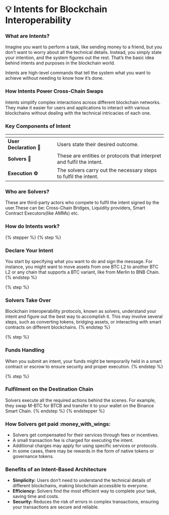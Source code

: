# 💡 Intents for Blockchain Interoperability

### What are Intents?

Imagine you want to perform a task, like sending money to a friend, but you don’t want to worry about all the technical details. Instead, you simply state your intention, and the system figures out the rest. That’s the basic idea behind intents and purposes in the blockchain world.

Intents are high-level commands that tell the system what you want to achieve without needing to know how it’s done.

### How Intents Power Cross-Chain Swaps

Intents simplify complex interactions across different blockchain networks. They make it easier for users and applications to interact with various blockchains without dealing with the technical intricacies of each one.

### Key Components of Intent

<table data-view="cards"><thead><tr><th></th><th></th><th></th></tr></thead><tbody><tr><td><strong>User Declaration 💬</strong></td><td></td><td>Users state their desired outcome.</td></tr><tr><td><strong>Solvers 🤖</strong></td><td></td><td>These are entities or protocols that interpret and fulfil the intent.</td></tr><tr><td><strong>Execution ⚙️</strong></td><td></td><td>The solvers carry out the necessary steps to fulfil the intent.</td></tr></tbody></table>

### Who are Solvers?

These are third-party actors who compete to fulfil the intent signed by the user.These can be: Cross-Chain Bridges, Liquidity providers, Smart Contract Executors(like AMMs) etc.

### How do Intents work?

{% stepper %}
{% step %}
### Declare Your Intent

You start by specifying what you want to do and sign the message. For instance, you might want to move assets from one BTC L2 to another BTC L2 or any chain that supports a BTC variant, like from Merlin to BNB Chain.
{% endstep %}

{% step %}
### Solvers Take Over

Blockchain interoperability protocols, known as solvers, understand your intent and figure out the best way to accomplish it. This may involve several steps, such as converting tokens, bridging assets, or interacting with smart contracts on different blockchains.
{% endstep %}

{% step %}
### Funds Handling

When you submit an intent, your funds might be temporarily held in a smart contract or escrow to ensure security and proper execution.
{% endstep %}

{% step %}
### Fulfilment on the Destination Chain

Solvers execute all the required actions behind the scenes. For example, they swap M-BTC for BTCB and transfer it to your wallet on the Binance Smart Chain.
{% endstep %}
{% endstepper %}

### How Solvers get paid :money\_with\_wings:

* Solvers get compensated for their services through fees or incentives.
* A small transaction fee is charged for executing the intent.
* Additional charges may apply for using specific services or protocols.
* In some cases, there may be rewards in the form of native tokens or governance tokens.

### Benefits of an Intent-Based Architecture

* **Simplicity:** Users don’t need to understand the technical details of different blockchains, making blockchain accessible to everyone.
* **Efficiency:** Solvers find the most efficient way to complete your task, saving time and costs.
* **Security:** Reduces the risk of errors in complex transactions, ensuring your transactions are secure and reliable.

